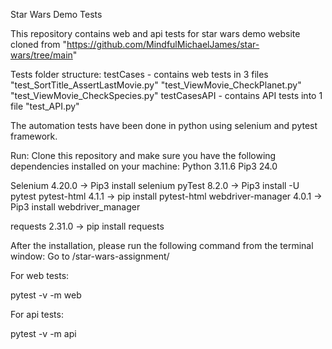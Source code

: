 Star Wars Demo Tests

This repository contains web and api tests for star wars demo website cloned from "https://github.com/MindfulMichaelJames/star-wars/tree/main"

Tests folder structure:
testCases - contains web tests in 3 files "test_SortTitle_AssertLastMovie.py" "test_ViewMovie_CheckPlanet.py" "test_ViewMovie_CheckSpecies.py"
testCasesAPI - contains API tests into 1 file "test_API.py"

The automation tests have been done in python using selenium and pytest framework.

Run:
Clone this repository and make sure you have the following dependencies installed on your machine:
Python 3.11.6
Pip3 24.0

Selenium 4.20.0 -> Pip3 install selenium
pyTest 8.2.0 -> Pip3 install -U pytest
pytest-html 4.1.1 -> pip install pytest-html
webdriver-manager 4.0.1 -> Pip3 install webdriver_manager

requests 2.31.0 -> pip install requests

After the installation, please run the following command from the terminal window:
Go to /star-wars-assignment/

For web tests:

pytest -v -m web

For api tests:

pytest -v -m api
